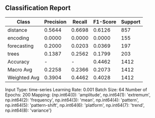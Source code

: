 ## Classification Report

| Class | Precision | Recall | F1-Score | Support |
|-------|-----------|--------|----------|---------|
| distance | 0.5644 | 0.6698 | 0.6126 | 857 |
| encoding | 0.0000 | 0.0000 | 0.0000 | 155 |
| forecasting | 0.2000 | 0.0203 | 0.0369 | 197 |
| trees | 0.1387 | 0.2562 | 0.1799 | 203 |
| Accuracy | - | - | 0.4462 | 1412 |
| Macro Avg | 0.2258 | 0.2366 | 0.2073 | 1412 |
| Weighted Avg | 0.3904 | 0.4462 | 0.4028 | 1412 |

Input Type: time-series
Learning Rate: 0.001
Batch Size: 64
Number of Epochs: 200
Mapping: {np.int64(0): 'amplitude', np.int64(1): 'extremum', np.int64(2): 'frequency', np.int64(3): 'mean', np.int64(4): 'pattern', np.int64(5): 'pattern-shift', np.int64(6): 'platform', np.int64(7): 'trend', np.int64(8): 'variance'}